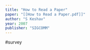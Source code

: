 ```yaml
---
title: "How to Read a Paper"
paper: "[[How to Read a Paper.pdf]]"
author: "S Keshav"
year: 2007
publisher: "SIGCOMM"
---
```

#survey